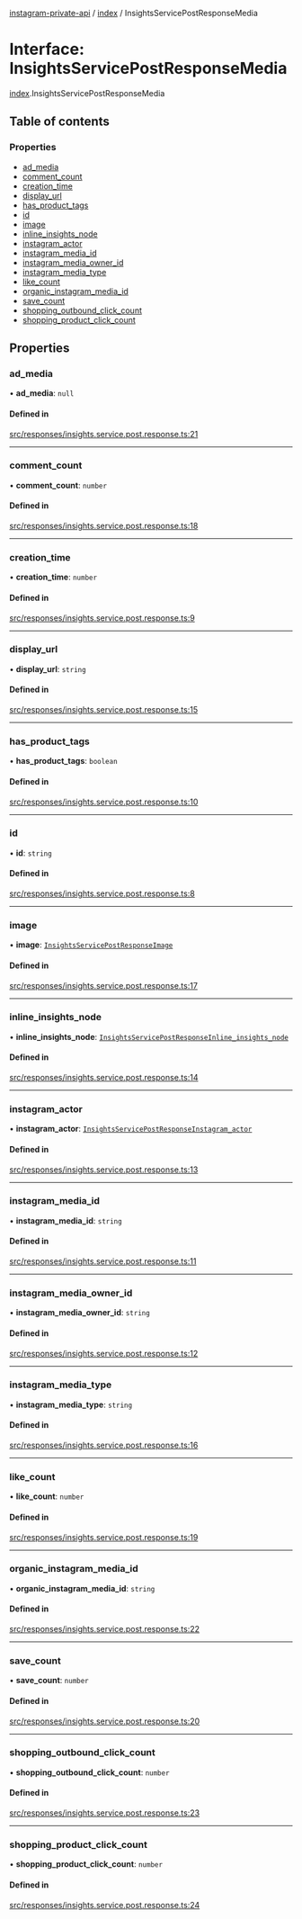 [instagram-private-api](../../README.md) / [index](../../modules/index.md) / InsightsServicePostResponseMedia

# Interface: InsightsServicePostResponseMedia

[index](../../modules/index.md).InsightsServicePostResponseMedia

## Table of contents

### Properties

- [ad\_media](InsightsServicePostResponseMedia.md#ad_media)
- [comment\_count](InsightsServicePostResponseMedia.md#comment_count)
- [creation\_time](InsightsServicePostResponseMedia.md#creation_time)
- [display\_url](InsightsServicePostResponseMedia.md#display_url)
- [has\_product\_tags](InsightsServicePostResponseMedia.md#has_product_tags)
- [id](InsightsServicePostResponseMedia.md#id)
- [image](InsightsServicePostResponseMedia.md#image)
- [inline\_insights\_node](InsightsServicePostResponseMedia.md#inline_insights_node)
- [instagram\_actor](InsightsServicePostResponseMedia.md#instagram_actor)
- [instagram\_media\_id](InsightsServicePostResponseMedia.md#instagram_media_id)
- [instagram\_media\_owner\_id](InsightsServicePostResponseMedia.md#instagram_media_owner_id)
- [instagram\_media\_type](InsightsServicePostResponseMedia.md#instagram_media_type)
- [like\_count](InsightsServicePostResponseMedia.md#like_count)
- [organic\_instagram\_media\_id](InsightsServicePostResponseMedia.md#organic_instagram_media_id)
- [save\_count](InsightsServicePostResponseMedia.md#save_count)
- [shopping\_outbound\_click\_count](InsightsServicePostResponseMedia.md#shopping_outbound_click_count)
- [shopping\_product\_click\_count](InsightsServicePostResponseMedia.md#shopping_product_click_count)

## Properties

### ad\_media

• **ad\_media**: ``null``

#### Defined in

[src/responses/insights.service.post.response.ts:21](https://github.com/Nerixyz/instagram-private-api/blob/0e0721c/src/responses/insights.service.post.response.ts#L21)

___

### comment\_count

• **comment\_count**: `number`

#### Defined in

[src/responses/insights.service.post.response.ts:18](https://github.com/Nerixyz/instagram-private-api/blob/0e0721c/src/responses/insights.service.post.response.ts#L18)

___

### creation\_time

• **creation\_time**: `number`

#### Defined in

[src/responses/insights.service.post.response.ts:9](https://github.com/Nerixyz/instagram-private-api/blob/0e0721c/src/responses/insights.service.post.response.ts#L9)

___

### display\_url

• **display\_url**: `string`

#### Defined in

[src/responses/insights.service.post.response.ts:15](https://github.com/Nerixyz/instagram-private-api/blob/0e0721c/src/responses/insights.service.post.response.ts#L15)

___

### has\_product\_tags

• **has\_product\_tags**: `boolean`

#### Defined in

[src/responses/insights.service.post.response.ts:10](https://github.com/Nerixyz/instagram-private-api/blob/0e0721c/src/responses/insights.service.post.response.ts#L10)

___

### id

• **id**: `string`

#### Defined in

[src/responses/insights.service.post.response.ts:8](https://github.com/Nerixyz/instagram-private-api/blob/0e0721c/src/responses/insights.service.post.response.ts#L8)

___

### image

• **image**: [`InsightsServicePostResponseImage`](InsightsServicePostResponseImage.md)

#### Defined in

[src/responses/insights.service.post.response.ts:17](https://github.com/Nerixyz/instagram-private-api/blob/0e0721c/src/responses/insights.service.post.response.ts#L17)

___

### inline\_insights\_node

• **inline\_insights\_node**: [`InsightsServicePostResponseInline_insights_node`](InsightsServicePostResponseInline_insights_node.md)

#### Defined in

[src/responses/insights.service.post.response.ts:14](https://github.com/Nerixyz/instagram-private-api/blob/0e0721c/src/responses/insights.service.post.response.ts#L14)

___

### instagram\_actor

• **instagram\_actor**: [`InsightsServicePostResponseInstagram_actor`](InsightsServicePostResponseInstagram_actor.md)

#### Defined in

[src/responses/insights.service.post.response.ts:13](https://github.com/Nerixyz/instagram-private-api/blob/0e0721c/src/responses/insights.service.post.response.ts#L13)

___

### instagram\_media\_id

• **instagram\_media\_id**: `string`

#### Defined in

[src/responses/insights.service.post.response.ts:11](https://github.com/Nerixyz/instagram-private-api/blob/0e0721c/src/responses/insights.service.post.response.ts#L11)

___

### instagram\_media\_owner\_id

• **instagram\_media\_owner\_id**: `string`

#### Defined in

[src/responses/insights.service.post.response.ts:12](https://github.com/Nerixyz/instagram-private-api/blob/0e0721c/src/responses/insights.service.post.response.ts#L12)

___

### instagram\_media\_type

• **instagram\_media\_type**: `string`

#### Defined in

[src/responses/insights.service.post.response.ts:16](https://github.com/Nerixyz/instagram-private-api/blob/0e0721c/src/responses/insights.service.post.response.ts#L16)

___

### like\_count

• **like\_count**: `number`

#### Defined in

[src/responses/insights.service.post.response.ts:19](https://github.com/Nerixyz/instagram-private-api/blob/0e0721c/src/responses/insights.service.post.response.ts#L19)

___

### organic\_instagram\_media\_id

• **organic\_instagram\_media\_id**: `string`

#### Defined in

[src/responses/insights.service.post.response.ts:22](https://github.com/Nerixyz/instagram-private-api/blob/0e0721c/src/responses/insights.service.post.response.ts#L22)

___

### save\_count

• **save\_count**: `number`

#### Defined in

[src/responses/insights.service.post.response.ts:20](https://github.com/Nerixyz/instagram-private-api/blob/0e0721c/src/responses/insights.service.post.response.ts#L20)

___

### shopping\_outbound\_click\_count

• **shopping\_outbound\_click\_count**: `number`

#### Defined in

[src/responses/insights.service.post.response.ts:23](https://github.com/Nerixyz/instagram-private-api/blob/0e0721c/src/responses/insights.service.post.response.ts#L23)

___

### shopping\_product\_click\_count

• **shopping\_product\_click\_count**: `number`

#### Defined in

[src/responses/insights.service.post.response.ts:24](https://github.com/Nerixyz/instagram-private-api/blob/0e0721c/src/responses/insights.service.post.response.ts#L24)
